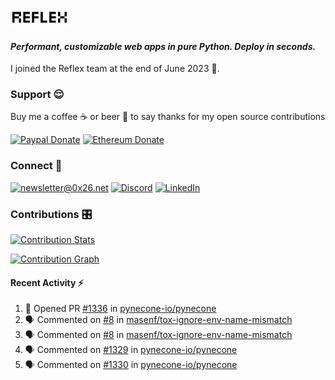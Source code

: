 ### [![Reflex](assets/reflex-white-bg.png)](https://github.com/pynecone-io/pynecone)

#### _Performant, customizable web apps in pure Python. Deploy in seconds._

I joined the Reflex team at the end of June 2023 💪.

### Support 😌

Buy me a coffee ☕️ or beer 🍺 to say thanks for my open source contributions

[![Paypal Donate](https://img.shields.io/badge/PayPal-00457C?style=for-the-badge&logo=paypal&logoColor=white)](https://www.paypal.com/donate/?business=K7SKQ67XCPB78&no_recurring=0&item_name=Buy+me+a+coffee+%E2%98%95%EF%B8%8F+or+beer+%F0%9F%8D%BA+to+say+thanks+for+my+open+source+contributions&currency_code=USD)
[![Ethereum Donate](https://img.shields.io/badge/Ethereum-blue?logo=ethereum&labelColor=navy&style=flat-square)](https://etherscan.io/address/0x9c71dd020f575105F49AAF8CA9DC7Fd521C91edd)

### Connect 💬

[![newsletter@0x26.net](https://img.shields.io/badge/newsletter%400x26.net-blue?logo=maildotru&style=flat-square&labelColor=darkblue
)](mailto:newsletter@0x26.net?subject=Connect%20with%20@masenf&body=Hello%20👋,%20I'd%20like%20to%20join%20your%20mailing%20list.)
[![Discord](https://img.shields.io/badge/Discord-5865F2?style=for-the-badge&logo=discord&logoColor=white)](https://discordapp.com/users/1097061352452935730)
[![LinkedIn](https://img.shields.io/badge/LinkedIn-0077B5?style=for-the-badge&logo=linkedin&logoColor=white)](https://www.linkedin.com/in/masen-furer-445b05132)

### Contributions 🎛️

[![Contribution Stats](https://github-contribution-stats.vercel.app/api/?username=masenf)](https://github.com/LordDashMe/github-contribution-stats/)

[![Contribution Graph](https://github-readme-activity-graph.vercel.app/graph?username=masenf&theme=github)](https://github.com/Ashutosh00710/github-readme-activity-graph)

#### Recent Activity :zap:
<!--START_SECTION:activity-->
1. 💪 Opened PR [#1336](https://github.com/pynecone-io/pynecone/pull/1336) in [pynecone-io/pynecone](https://github.com/pynecone-io/pynecone)
2. 🗣 Commented on [#8](https://github.com/masenf/tox-ignore-env-name-mismatch/issues/8#issuecomment-1633118402) in [masenf/tox-ignore-env-name-mismatch](https://github.com/masenf/tox-ignore-env-name-mismatch)
3. 🗣 Commented on [#8](https://github.com/masenf/tox-ignore-env-name-mismatch/issues/8#issuecomment-1633114580) in [masenf/tox-ignore-env-name-mismatch](https://github.com/masenf/tox-ignore-env-name-mismatch)
4. 🗣 Commented on [#1329](https://github.com/pynecone-io/pynecone/issues/1329#issuecomment-1632885004) in [pynecone-io/pynecone](https://github.com/pynecone-io/pynecone)
5. 🗣 Commented on [#1330](https://github.com/pynecone-io/pynecone/issues/1330#issuecomment-1632846502) in [pynecone-io/pynecone](https://github.com/pynecone-io/pynecone)
<!--END_SECTION:activity-->


<!--
- 🌱 I’m currently learning ...
- 👯 I’m looking to collaborate on ...
- 🤔 I’m looking for help with ...
- 💬 Ask me about ...
- 📫 How to reach me: ...
- 😄 Pronouns: ...
- ⚡ Fun fact: ...
-->
